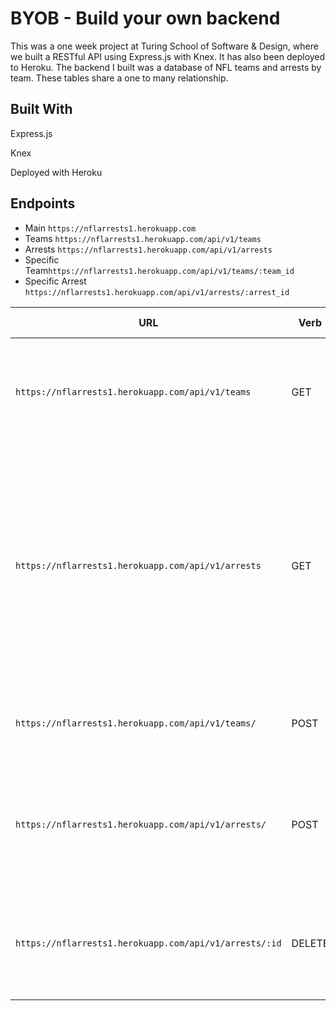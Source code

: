 # BYOB - Build your own backend

This was a one week project at Turing School of Software & Design, where we built a RESTful API using Express.js with Knex. It has also been deployed to Heroku. The backend I built was a database of NFL teams and arrests by team. These tables share a one to many relationship.

## Built With

Express.js

Knex

Deployed with Heroku

## Endpoints

- Main `https://nflarrests1.herokuapp.com`
- Teams `https://nflarrests1.herokuapp.com/api/v1/teams`
- Arrests `https://nflarrests1.herokuapp.com/api/v1/arrests`
- Specific Team`https://nflarrests1.herokuapp.com/api/v1/teams/:team_id`
- Specific Arrest `https://nflarrests1.herokuapp.com/api/v1/arrests/:arrest_id`

URL|Verb|Options|Sample Response
---|---|---|---
`https://nflarrests1.herokuapp.com/api/v1/teams`| GET | Not needed | Array of all existing teams `[{id: 65, team_name: "Denver Broncos", team_conference: "AFC", arrest_count: "51"}]`
`https://nflarrests1.herokuapp.com/api/v1/arrests` | GET | Not needed | Array of all arrests `[{id: 1921, team_name: "Denver Broncos", team_id: 65, player: "Chad Kelly", position: "QB", category: "Trespassing", description: "The Englewood Colorado Police arrested and charged Kelly with first-degree criminal trespassing after a report of a man allegedly inside a home."}]`
`https://nflarrests1.herokuapp.com/api/v1/teams/` | POST | `{team_name: <String>, team_conference: <String> , arrest_count: <String>}` | New Team `{team_name: 'Puppies', team_conference: 'NFC', arrest_count: '100'}`
`https://nflarrests1.herokuapp.com/api/v1/arrests/` | POST | `{team_name: <String>, team_id: <Integer> , player: <String>, position: <String>, category: <String>, description: <String>}` | New Arrest `{team_name: 'Puppies', team_id: 7, player: 'Rufus Dog', position: 'Retriever', category: 'theft', description: 'stealing all the kibble'}`
`https://nflarrests1.herokuapp.com/api/v1/arrests/:id` | DELETE | Not needed | Array of existing teams after delete `[{id: 65, team_name: "Denver Broncos", team_conference: "AFC", arrest_count: "51"}]`
